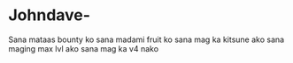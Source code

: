 # Johndave-
Sana mataas bounty ko
sana madami fruit ko
sana mag ka kitsune ako
sana maging max lvl ako 
sana mag ka v4 nako
